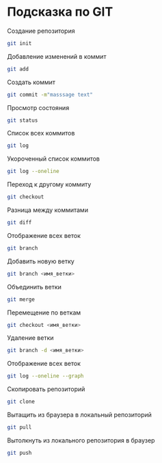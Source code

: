 # Подсказка по GIT

Создание репозитория
```sh
git init
```
Добавление изменений в коммит
```sh
git add
```
Создать коммит
```sh
git commit -m"masssage text"
```
Просмотр состояния
```sh
git status
```
Список всех коммитов
```sh
git log
```
Укороченный список коммитов
```sh
git log --oneline
```
Переход к другому коммиту
```sh
git checkout
```
Разница между коммитами
```sh
git diff
```
Отображение всех веток
```sh
git branch
```
Добавить новую ветку
```sh
git branch <имя_ветки>
```
Объединить ветки
```sh
git merge
```
Перемещение по веткам
```sh
git checkout <имя_ветки>
```
Удаление ветки
```sh
git branch -d <имя_ветки>
```
Отображение всех веток
```sh
git log --oneline --graph
```
Скопировать репозиторий
```sh
git clone
```
Вытащить из браузера в локальный репозиторий
```sh
git pull
```
Вытолкнуть из локального репозитория в браузер
```sh
git push
```

